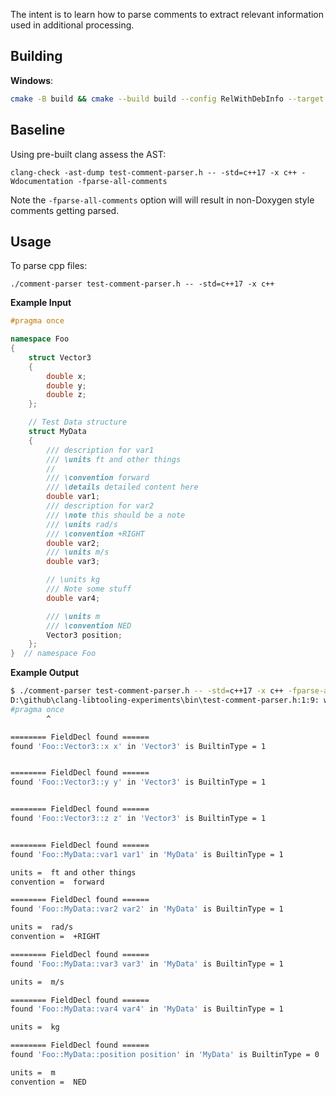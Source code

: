 The intent is to learn how to parse comments to extract relevant information
used in additional processing.

## Building
**Windows**:
```sh
cmake -B build && cmake --build build --config RelWithDebInfo --target install
```

## Baseline
Using pre-built clang assess the AST:
```
clang-check -ast-dump test-comment-parser.h -- -std=c++17 -x c++ -Wdocumentation -fparse-all-comments
```

Note the `-fparse-all-comments` option will will result in non-Doxygen style comments getting parsed.

## Usage
To parse cpp files:
```
./comment-parser test-comment-parser.h -- -std=c++17 -x c++
```

**Example Input**
```cpp
#pragma once

namespace Foo
{
    struct Vector3
    {
        double x;
        double y;
        double z;
    };

    // Test Data structure
    struct MyData
    {
        /// description for var1
        /// \units ft and other things
        //
        /// \convention forward
        /// \details detailed content here
        double var1;
        /// description for var2
        /// \note this should be a note
        /// \units rad/s
        /// \convention +RIGHT
        double var2;
        /// \units m/s
        double var3;

        // \units kg
        /// Note some stuff
        double var4;

        /// \units m
        /// \convention NED
        Vector3 position;
    };
}  // namespace Foo

```

**Example Output**
```sh
$ ./comment-parser test-comment-parser.h -- -std=c++17 -x c++ -fparse-all-comments
D:\github\clang-libtooling-experiments\bin\test-comment-parser.h:1:9: warning: #pragma once in main file [-Wpragma-once-outside-header]
#pragma once
        ^

======== FieldDecl found ======
found 'Foo::Vector3::x x' in 'Vector3' is BuiltinType = 1


======== FieldDecl found ======
found 'Foo::Vector3::y y' in 'Vector3' is BuiltinType = 1


======== FieldDecl found ======
found 'Foo::Vector3::z z' in 'Vector3' is BuiltinType = 1


======== FieldDecl found ======
found 'Foo::MyData::var1 var1' in 'MyData' is BuiltinType = 1

units =  ft and other things
convention =  forward

======== FieldDecl found ======
found 'Foo::MyData::var2 var2' in 'MyData' is BuiltinType = 1

units =  rad/s
convention =  +RIGHT

======== FieldDecl found ======
found 'Foo::MyData::var3 var3' in 'MyData' is BuiltinType = 1

units =  m/s

======== FieldDecl found ======
found 'Foo::MyData::var4 var4' in 'MyData' is BuiltinType = 1

units =  kg

======== FieldDecl found ======
found 'Foo::MyData::position position' in 'MyData' is BuiltinType = 0

units =  m
convention =  NED
```